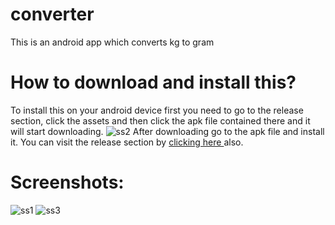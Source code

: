 # converter
This is an android app which converts kg to gram
# How to download and install this?
To install this on your android device first you need to go to the release section, click the assets and then click the apk file contained there and it will start downloading.
![ss2](https://user-images.githubusercontent.com/99186927/164212248-d527c95d-bf8c-4175-9f5e-a8ac67a0c188.jpg)
After downloading go to the apk file and install it. You can visit the release section by <a href="https://github.com/dhritimn/converter/releases/tag/first"> clicking here </a> also.
# Screenshots: 
![ss1](https://user-images.githubusercontent.com/99186927/164212265-de584f2d-c89d-487e-b200-8b39158d1150.jpg)
![ss3](https://user-images.githubusercontent.com/99186927/164212799-565d66a7-0410-43d9-853a-48e41228fea5.jpg)
